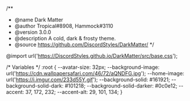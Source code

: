 /**
 * @name Dark Matter
 * @author Tropical#8908, Hammock#3110
 * @version 3.0.0
 * @description A cold, dark & frosty theme.
 * @source https://github.com/DiscordStyles/DarkMatter/
*/

@import url('https://DiscordStyles.github.io/DarkMatter/src/base.css');

/* Variables */
:root {
    --avatar-size: 32px;
    --background-image: url('https://cdn.wallpapersafari.com/46/72/aQNDFG.jpg');
    --home-image: url('https://i.imgur.com/233d55Y.gif');
    --background-solid: #161921;
    --background-solid-dark: #101218;
    --background-solid-darker: #0c0e12;
    --accent: 37, 172, 232;
    --accent-alt: 29, 101, 134;
}


